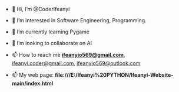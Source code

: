 - 👋 Hi, I’m @CoderIfeanyi

- 👀 I’m interested in Software Engineering, Programming.

- 🌱 I’m currently learning Pygame

- 💞️ I’m looking to collaborate on AI

- 📫 How to reach me **ifeanyio569@gmail.com**, ifeanyi.coder@gmail.com, ifeanyio569@outlook.com

- 📫 My web page:     **file:///E:/Ifeanyi%20PYTHON/Ifeanyi-Website-main/index.html**

<!---
CoderIfeanyi/CoderIfeanyi is a ✨ special ✨ repository because its `README.md` (this file) appears on your GitHub profile.
You can click the Preview link to take a look at your changes.
--->
